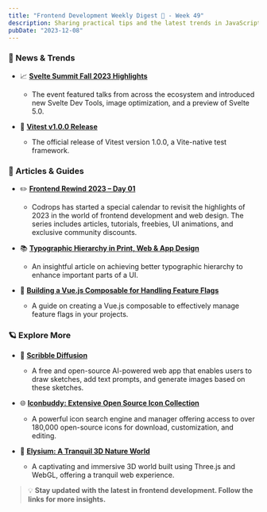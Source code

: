 ```yaml
---
title: "Frontend Development Weekly Digest 🎍 - Week 49"
description: Sharing practical tips and the latest trends in JavaScript
pubDate: "2023-12-08"
---
```


### 🌟 News & Trends

- 📈 **[Svelte Summit Fall 2023 Highlights](https://svelte.dev/blog/whats-new-in-svelte-december-2023)**

  - The event featured talks from across the ecosystem and introduced new Svelte Dev Tools, image optimization, and a preview of Svelte 5.0.

- 🚀 **[Vitest v1.0.0 Release](https://github.com/vitest-dev/vitest/releases/tag/v1.0.0)**
  - The official release of Vitest version 1.0.0, a Vite-native test framework.

### 📝 Articles & Guides

- ✏️ **[Frontend Rewind 2023 – Day 01](https://tympanus.net/codrops/2023/12/01/frontend-rewind-2023-day-01)**

  - Codrops has started a special calendar to revisit the highlights of 2023 in the world of frontend development and web design. The series includes articles, tutorials, freebies, UI animations, and exclusive community discounts.

- 📚 **[Typographic Hierarchy in Print, Web & App Design](https://pimpmytype.com)**

  - An insightful article on achieving better typographic hierarchy to enhance important parts of a UI.

- 🌟 **[Building a Vue.js Composable for Handling Feature Flags](https://dev.to/jacobandrewsky/building-a-vuejs-composable-for-handling-feature-flags-47l0)**
  - A guide on creating a Vue.js composable to effectively manage feature flags in your projects.

### 🪐 Explore More

- 🎨 **[Scribble Diffusion](https://scribblediffusion.com)**

  - A free and open-source AI-powered web app that enables users to draw sketches, add text prompts, and generate images based on these sketches.

- 🌐 **[Iconbuddy: Extensive Open Source Icon Collection](https://iconbuddy.app)**

  - A powerful icon search engine and manager offering access to over 180,000 open-source icons for download, customization, and editing.

- 🌿 **[Elysium: A Tranquil 3D Nature World](https://elysium.thebenezer.com)**
  - A captivating and immersive 3D world built using Three.js and WebGL, offering a tranquil web experience.

> 💡 **Stay updated with the latest in frontend development. Follow the links for more insights.**
